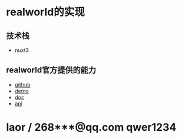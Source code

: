 #  realworld的实现

## 技术栈
 - nuxt3

## realworld官方提供的能力

- [github](https://github.com/gothinkster/realworld)
- [demo](https://demo.realworld.io/#/)
- [doc](https://realworld-docs.netlify.app/docs/intro)
- [api](https://realworld-docs.netlify.app/docs/specs/frontend-specs/swagger)


# laor / 268***@qq.com qwer1234

